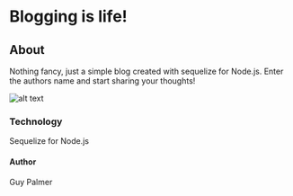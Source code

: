 # Blogging is life!

## About
Nothing fancy, just a simple blog created with sequelize for Node.js. Enter the authors name and start sharing your thoughts! 

![alt text](https://media.giphy.com/media/42Fmm3ruAP3xjmAfEs/giphy.gif)

### Technology 
Sequelize for Node.js

#### Author
Guy Palmer
